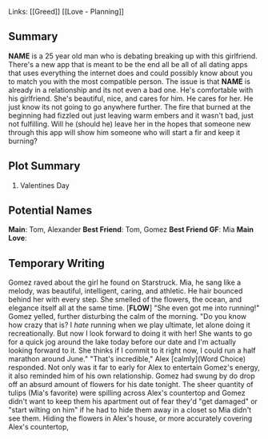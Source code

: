Links: [[Greed]] [[Love - Planning]]

## Summary
**NAME** is a 25 year old man who is debating breaking up with this girlfriend. There's a new app that is meant to be the end all be all of all dating apps that uses everything the internet does and could possibly know about you to match you with the most compatible person. The issue is that **NAME** is already in a relationship and its not even a bad one. He's comfortable with his girlfriend. She's beautiful, nice, and cares for him. He cares for her. He just know its not going to go anywhere further. The fire that burned at the beginning had fizzled out just leaving warm embers and it wasn't bad, just not fulfilling. Will he (should he) leave her in the hopes that someone new through this app will show him someone who will start a fir and keep it burning?

## Plot Summary
1. Valentines Day
## Potential Names
**Main**: Tom, Alexander
**Best Friend**: Tom, Gomez
**Best Friend GF**: Mia
**Main Love**: 

## Temporary Writing
Gomez raved about the girl he found on Starstruck. Mia, he sang like a melody, was beautiful, intelligent, caring, and athletic. He hair bounced behind her with every step. She smelled of the flowers, the ocean, and elegance itself all at the same time. [**FLOW**]
"She even got me into running!" Gomez yelled, further disturbing the calm of the morning. "Do you know how crazy that is? I *hate* running when we play ultimate, let alone doing it recreationally. But now I look forward to doing it with her! She wants to go for a quick jog around the lake today before our date and I'm actually looking forward to it. She thinks if I commit to it right now, I could run a half marathon around June."
"That's incredible," Alex [calmly](Word Choice) responded.
Not only was it far to early for Alex to entertain Gomez's energy, it also reminded him of his own relationship. Gomez had swung by do drop off an absurd amount of flowers for his date tonight. The sheer quantity of tulips (Mia's favorite) were spilling across Alex's countertop and Gomez didn't want to keep them his apartment out of fear they'd "get damaged" or "start wilting on him" if he had to hide them away in a closet so Mia didn't see them. Hiding the flowers in Alex's house, or more accurately covering Alex's countertop, 